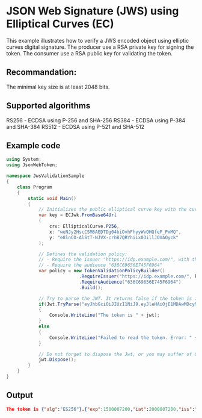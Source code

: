 # JSON Web Signature (JWS) using Elliptical Curves (EC)
This example illustrates how to verify a JWS encoded object using elliptic curves digital signature. 
The producer use a RSA private key for signing the token. 
The consumer use a RSA public key for validating the token. 

## Recommandation: 
The minimal key size is at least 2048 bits.

## Supported algorithms
RS256 - ECDSA using P-256 and SHA-256
RS384 - ECDSA using P-384 and SHA-384
RS512 - ECDSA using P-521 and SHA-512

## Example code
```C#
using System;
using JsonWebToken;

namespace JwsValidationSample
{
    class Program
    {
        static void Main()
        {
            // Initializes the public elliptical curve key with the curve P-256
            var key = ECJwk.FromBase64Url
            (
                crv: EllipticalCurve.P256,
                x: "weNJy2HscCSM6AEDTDg04biOvhFhyyWvOHQfeF_PxMQ",
                y: "e8lnCO-AlStT-NJVX-crhB7QRYhiix03illJOVAOyck"
            );

            // Defines the validation policy: 
            // - Require the issuer "https://idp.example.com/", with the predefined RSA key, with the signature algorithm ES256
            // - Require the audience "636C69656E745F6964"
            var policy = new TokenValidationPolicyBuilder()
                           .RequireIssuer("https://idp.example.com/", key, SignatureAlgorithm.EcdsaSha256)
                           .RequireAudience("636C69656E745F6964")
                           .Build();

            // Try to parse the JWT. It returns false if the token is invalid
            if(Jwt.TryParse("eyJhbGciOiJIUzI1NiJ9.eyJleHAiOjE1MDAwMDcyMDAsImlhdCI6MjAwMDAwNzIwMCwiaXNzIjoiaHR0cHM6Ly9pZHAuZXhhbXBsZS5jb20vIiwiYXVkIjoiNjM2QzY5NjU2RTc0NUY2OTY0In0.YrrT1Ddp1ampsDd2GwYZoTz_bUnLt_h--f16wsWBedk", policy, out Jwt jwt))
            {
                Console.WriteLine("The token is " + jwt);
            }
            else
            {
                Console.WriteLine("Failed to read the token. Error: " + Environment.NewLine + jwt.Error);
            }

            // Do not forget to dispose the Jwt, or you may suffer of GC impacts
            jwt.Dispose();
        }
    }
}
```
## Output
```JSON
The token is {"alg":"ES256"}.{"exp":1500007200,"iat":2000007200,"iss":"https://idp.example.com/","aud":"636C69656E745F6964"}
```